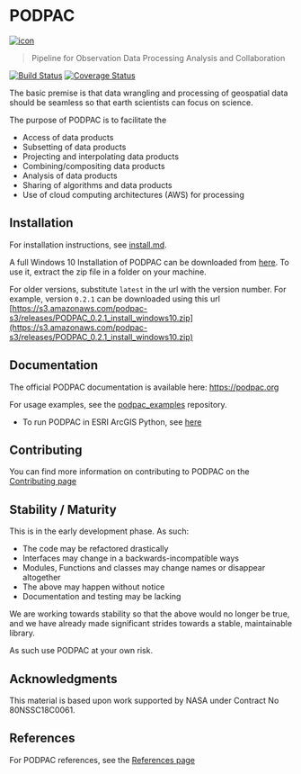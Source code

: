 # PODPAC 

[![icon](doc/source/_static/img/icon.svg)](https://podpac.org)

> Pipeline for Observation Data Processing Analysis and Collaboration

[![Build Status](https://travis-ci.org/creare-com/podpac.svg?branch=develop)](https://travis-ci.org/creare-com/podpac)
[![Coverage Status](https://coveralls.io/repos/github/creare-com/podpac/badge.svg)](https://coveralls.io/github/creare-com/podpac)

The basic premise is that data wrangling and processing of geospatial data should be seamless 
so that earth scientists can focus on science. 

The purpose of PODPAC is to facilitate the
 * Access of data products
 * Subsetting of data products
 * Projecting and interpolating data products
 * Combining/compositing data products
 * Analysis of data products
 * Sharing of algorithms and data products
 * Use of cloud computing architectures (AWS) for processing
 
## Installation
For installation instructions, see [install.md](doc/source/install.md). 

A full Windows 10 Installation of PODPAC can be downloaded from [here](https://s3.amazonaws.com/podpac-s3/releases/PODPAC_latest_install_windows10.zip). To use it, extract the zip file in a folder on your machine.

For older versions, substitute `latest` in the url with the version number. For example, version `0.2.1` can be downloaded using this url [https://s3.amazonaws.com/podpac-s3/releases/PODPAC_0.2.1_install_windows10.zip](https://s3.amazonaws.com/podpac-s3/releases/PODPAC_0.2.1_install_windows10.zip)

## Documentation

The official PODPAC documentation is available here: https://podpac.org

For usage examples, see the [podpac_examples](https://github.com/creare-com/podpac_examples) repository. 

- To run PODPAC in ESRI ArcGIS Python, see [here](notes/packages_EsriPlus_Python.md)

## Contributing

You can find more information on contributing to PODPAC on the [Contributing page](https://podpac.org/contributing.html)

## Stability / Maturity

This is in the early development phase. As such:

* The code may be refactored drastically
* Interfaces may change in a backwards-incompatible ways
* Modules, Functions and classes may change names or disappear altogether
* The above may happen without notice
* Documentation and testing may be lacking

We are working towards stability so that the above would no longer be true, and we have already made significant strides towards a stable, maintainable library. 

As such use PODPAC at your own risk. 

## Acknowledgments

This material is based upon work supported by NASA under Contract No 80NSSC18C0061.

## References

For PODPAC references, see the [References page](https://podpac.org/references.html)
